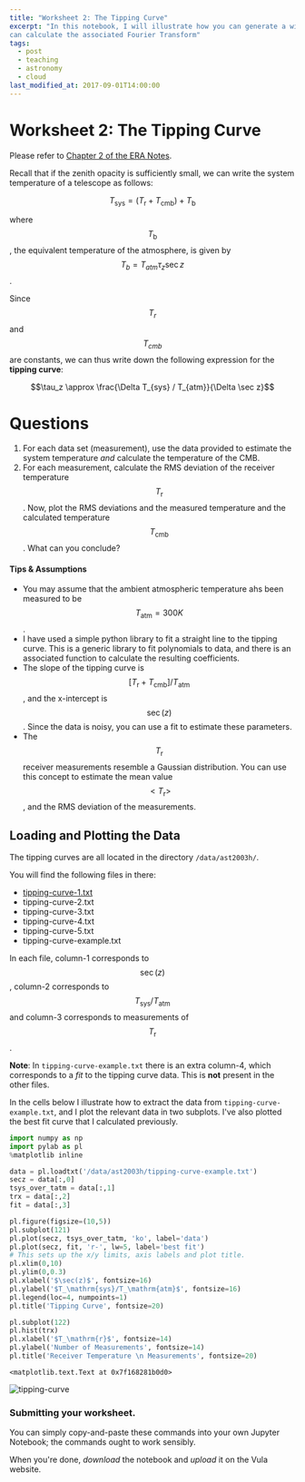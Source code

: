 ```yaml
---
title: "Worksheet 2: The Tipping Curve"
excerpt: "In this notebook, I will illustrate how you can generate a window function, and how you
can calculate the associated Fourier Transform"
tags: 
  - post
  - teaching 
  - astronomy
  - cloud
last_modified_at: 2017-09-01T14:00:00
---
```


# Worksheet 2: The Tipping Curve

Please refer to [Chapter 2 of the ERA Notes][era-ch2]. 

Recall that if the zenith opacity is sufficiently small, we can write the system temperature of a telescope as follows:

$$ T_\mathrm{sys} = (T_\mathrm{r} + T_\mathrm{cmb})+T_\mathrm{b} $$

where $$T_\mathrm{b}$$, the equivalent temperature of the atmosphere, is given by $$T_b=T_{atm} \tau_z \sec z$$.

Since $$T_r$$ and $$T_{cmb}$$ are constants, we can thus write down the following expression for the **tipping curve**:

$$\tau_z \approx \frac{\Delta T_{sys} / T_{atm}}{\Delta \sec z}$$

# Questions

1. For each data set (measurement), use the data provided to estimate the system temperature _and_ calculate the temperature of the CMB.
2. For each measurement, calculate the RMS deviation of the receiver temperature $$T_\mathrm{r}$$. Now, plot the RMS deviations and the measured temperature and the calculated temperature $$T_\mathrm{cmb}$$. What can you conclude?

#### Tips & Assumptions
* You may assume that the ambient atmospheric temperature ahs been measured to be $$T_\mathrm{atm}=300K$$.
* I have used a simple python library to fit a straight line to the tipping curve. This is a generic library to fit polynomials to data, and there is an associated function to calculate the resulting coefficients. 
* The slope of the tipping curve is $$[T_\mathrm{r}+T_\mathrm{cmb}]/T_\mathrm{atm}$$, and the x-intercept is $$\sec(z)$$. Since the data is noisy, you can use a fit to estimate these parameters.
* The $$T_\mathrm{r}$$ receiver measurements resemble a Gaussian distribution. You can use this concept to estimate the mean value $$<T_\mathrm{r}>$$, and the RMS deviation of the measurements.

## Loading and Plotting the Data

The tipping curves are all located in the directory `/data/ast2003h/`. 

You will find the following files in there:

* [tipping-curve-1.txt][tc1]
* tipping-curve-2.txt
* tipping-curve-3.txt
* tipping-curve-4.txt
* tipping-curve-5.txt
* tipping-curve-example.txt

In each file, column-1 corresponds to $$\sec(z)$$, column-2 corresponds to $$T_\mathrm{sys}/T_\mathrm{atm}$$ and column-3 corresponds to measurements of $$T_\mathrm{r}$$.

**Note**: In `tipping-curve-example.txt` there is an extra column-4, which corresponds to a _fit_ to the tipping curve data. This is **not** present in the other files.

In the cells below I illustrate how to extract the data from `tipping-curve-example.txt`, and I plot the relevant data in two subplots. I've also plotted the best fit curve that I calculated previously. 


```python
import numpy as np
import pylab as pl
%matplotlib inline
```


```python
data = pl.loadtxt('/data/ast2003h/tipping-curve-example.txt')
secz = data[:,0]
tsys_over_tatm = data[:,1]
trx = data[:,2]
fit = data[:,3]
```


```python
pl.figure(figsize=(10,5))
pl.subplot(121)
pl.plot(secz, tsys_over_tatm, 'ko', label='data')
pl.plot(secz, fit, 'r-', lw=5, label='best fit')
# This sets up the x/y limits, axis labels and plot title.
pl.xlim(0,10)
pl.ylim(0,0.3)
pl.xlabel('$\sec(z)$', fontsize=16)
pl.ylabel('$T_\mathrm{sys}/T_\mathrm{atm}$', fontsize=16)
pl.legend(loc=4, numpoints=1)
pl.title('Tipping Curve', fontsize=20)

pl.subplot(122)
pl.hist(trx)
pl.xlabel('$T_\mathrm{r}$', fontsize=14)
pl.ylabel('Number of Measurements', fontsize=14)
pl.title('Receiver Temperature \n Measurements', fontsize=20)
```




    <matplotlib.text.Text at 0x7f168281b0d0>




![tipping-curve]({{site.url}}/assets/images/tipping-curve-worksheet_4_1.png)


### Submitting your worksheet.

You can simply copy-and-paste these commands into your own Jupyter Notebook; the commands ought to
work sensibly. 

When you're done, _download_ the notebook and _upload_ it on the Vula website.

[era-ch2]: http://www.cv.nrao.edu/~sransom/web/Ch2.html
[tc1]: assets/data/tipping-curve-1.txt
